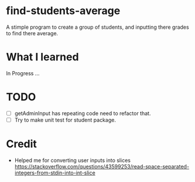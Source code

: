 # find-students-average
A stimple program to create a group of students, and inputting there grades to find there average.

# What I learned
In Progress ...

# TODO
- [ ] getAdminInput has repeating code need to refactor that.
- [ ] Try to make unit test for  student package.

# Credit
- Helped me for converting user inputs into slices https://stackoverflow.com/questions/43599253/read-space-separated-integers-from-stdin-into-int-slice

